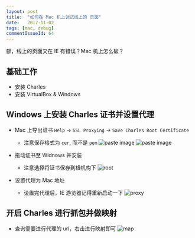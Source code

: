 ```yaml
---
layout: post
title:  "如何在 Mac 机上调试线上的 页面"
date:   2017-11-02
tags: [mac, debug]
commentIssueId: 64
---
```


额，线上的页面又在 IE 有错误？Mac 机上怎么破？

## 基础工作
* 安装 Charles
* 安装 VirtualBox & Windows

## Windows 上安装 Charles 证书并设置代理
* Mac 上导出证书 `Help` -> `SSL Proxying` -> `Save Charles Root Certificate`
  * 注意保存格式为 `cer`, 而不是 `pem`
    ![paste image](https://user-images.githubusercontent.com/7157346/32315016-532f74ac-bfe5-11e7-8869-b21ad86534d9.png)
    ![paste image](https://user-images.githubusercontent.com/7157346/32315314-972d395e-bfe6-11e7-8a62-f3aeae238bb7.png)


* 拖动证书至 Widnows 并安装
  * 注意选择将证书保存到根机构下
    ![root](https://user-images.githubusercontent.com/7157346/32314841-b512c472-bfe4-11e7-873f-c0a22537610a.png)
* 设置代理为 Mac 地址
  * 设置完代理后，IE 游览器记得重新启动一下
    ![proxy](https://user-images.githubusercontent.com/7157346/32314842-b6a8fca2-bfe4-11e7-9579-0cdac2c26476.png)

## 开启 Charles 进行抓包并做映射
* 查询需要进行代理的 url，右击进行映射即可
  ![map](https://user-images.githubusercontent.com/7157346/32314844-b88c67a2-bfe4-11e7-863d-f937433d1b3d.png)

